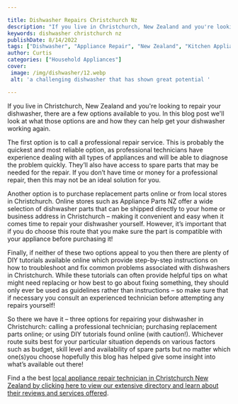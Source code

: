 ```yaml
---

title: Dishwasher Repairs Christchurch Nz
description: "If you live in Christchurch, New Zealand and you're looking to repair your dishwasher, there are a few options available to you. I...you wont regret reading on"
keywords: dishwasher christchurch nz
publishDate: 8/14/2022
tags: ["Dishwasher", "Appliance Repair", "New Zealand", "Kitchen Appliances", "Clean Appliance", "Appliance Guide"]
author: Curtis
categories: ["Household Appliances"]
cover: 
 image: /img/dishwasher/12.webp
 alt: 'a challenging dishwasher that has shown great potential '

---
```


If you live in Christchurch, New Zealand and you're looking to repair your dishwasher, there are a few options available to you. In this blog post we'll look at what those options are and how they can help get your dishwasher working again.

The first option is to call a professional repair service. This is probably the quickest and most reliable option, as professional technicians have experience dealing with all types of appliances and will be able to diagnose the problem quickly. They’ll also have access to spare parts that may be needed for the repair. If you don’t have time or money for a professional repair, then this may not be an ideal solution for you. 

Another option is to purchase replacement parts online or from local stores in Christchurch. Online stores such as Appliance Parts NZ offer a wide selection of dishwasher parts that can be shipped directly to your home or business address in Christchurch – making it convenient and easy when it comes time to repair your dishwasher yourself. However, it’s important that if you do choose this route that you make sure the part is compatible with your appliance before purchasing it! 

Finally, if neither of these two options appeal to you then there are plenty of DIY tutorials available online which provide step-by-step instructions on how to troubleshoot and fix common problems associated with dishwashers in Christchurch. While these tutorials can often provide helpful tips on what might need replacing or how best to go about fixing something, they should only ever be used as guidelines rather than instructions – so make sure that if necessary you consult an experienced technician before attempting any repairs yourself! 

So there we have it – three options for repairing your dishwasher in Christchurch: calling a professional technician; purchasing replacement parts online; or using DIY tutorials found online (with caution!). Whichever route suits best for your particular situation depends on various factors such as budget, skill level and availability of spare parts but no matter which one(s)you choose hopefully this blog has helped give some insight into what’s available out there!

Find a the best <a href="/pages/appliance-repair-technicians/new-zealand/christchurch/">local appliance repair technician in Christchurch New Zealand by clicking here to view our extensive directory and learn about their reviews and services offered</a>.
